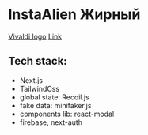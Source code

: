  # InstaAlien  **Жирный**
 [Vivaldi logo](https://vivaldi.com/wp-content/themes/vivaldicom-theme/img/press/icons/viv_icon.png)
 [Link](https://inst-clone-plum.vercel.app/)
 
## Tech stack:
- Next.js
- TailwindCss
- global state: Recoil.js
- fake data: minifaker.js
- components lib: react-modal
- firebase, next-auth
